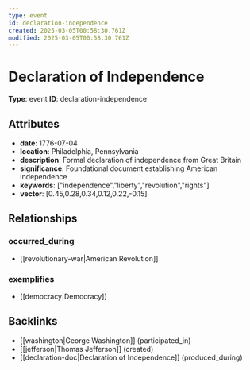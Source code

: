 ```yaml
---
type: event
id: declaration-independence
created: 2025-03-05T00:58:30.761Z
modified: 2025-03-05T00:58:30.761Z
---
```


# Declaration of Independence

**Type**: event
**ID**: declaration-independence

## Attributes

- **date**: 1776-07-04
- **location**: Philadelphia, Pennsylvania
- **description**: Formal declaration of independence from Great Britain
- **significance**: Foundational document establishing American independence
- **keywords**: ["independence","liberty","revolution","rights"]
- **vector**: [0.45,0.28,0.34,0.12,0.22,-0.15]

## Relationships

### occurred_during

- [[revolutionary-war|American Revolution]]

### exemplifies

- [[democracy|Democracy]]

## Backlinks

- [[washington|George Washington]] (participated_in)
- [[jefferson|Thomas Jefferson]] (created)
- [[declaration-doc|Declaration of Independence]] (produced_during)

